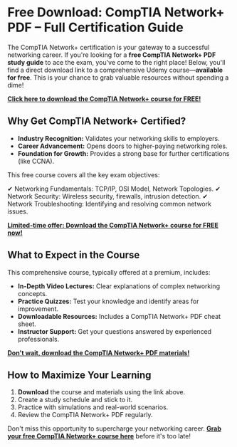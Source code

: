 # Free Download: CompTIA Network+ PDF – Full Certification Guide

The CompTIA Network+ certification is your gateway to a successful networking career. If you're looking for a **free CompTIA Network+ PDF study guide** to ace the exam, you've come to the right place! Below, you'll find a direct download link to a comprehensive Udemy course—**available for free**. This is your chance to grab valuable resources without spending a dime!

[**Click here to download the CompTIA Network+ course for FREE!**](https://udemywork.com/comptia-network-plus-pdf)

## Why Get CompTIA Network+ Certified?

*   **Industry Recognition:** Validates your networking skills to employers.
*   **Career Advancement:** Opens doors to higher-paying networking roles.
*   **Foundation for Growth:** Provides a strong base for further certifications (like CCNA).

This free course covers all the key exam objectives:

✔ Networking Fundamentals: TCP/IP, OSI Model, Network Topologies.
✔ Network Security: Wireless security, firewalls, intrusion detection.
✔ Network Troubleshooting: Identifying and resolving common network issues.

[**Limited-time offer: Download the CompTIA Network+ course for FREE now!**](https://udemywork.com/comptia-network-plus-pdf)

## What to Expect in the Course

This comprehensive course, typically offered at a premium, includes:

*   **In-Depth Video Lectures:** Clear explanations of complex networking concepts.
*   **Practice Quizzes:** Test your knowledge and identify areas for improvement.
*   **Downloadable Resources:** Includes a CompTIA Network+ PDF cheat sheet.
*   **Instructor Support:** Get your questions answered by experienced professionals.

[**Don't wait, download the CompTIA Network+ PDF materials!**](https://udemywork.com/comptia-network-plus-pdf)

## How to Maximize Your Learning

1.  **Download** the course and materials using the link above.
2.  Create a study schedule and stick to it.
3.  Practice with simulations and real-world scenarios.
4.  Review the CompTIA Network+ PDF regularly.

Don't miss this opportunity to supercharge your networking career. **[Grab your free CompTIA Network+ course here](https://udemywork.com/comptia-network-plus-pdf)** before it's too late!
